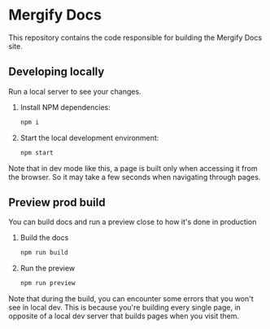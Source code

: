 # Mergify Docs

This repository contains the code responsible for building the Mergify Docs
site.

## Developing locally

Run a local server to see your changes.

1. Install NPM dependencies:

    ```sh
    npm i
    ```

2. Start the local development environment:

    ```sh
    npm start
    ```
Note that in dev mode like this, a page is built only when accessing it from the browser.
So it may take a few seconds when navigating through pages.

## Preview prod build

You can build docs and run a preview close to how it's done in production

1. Build the docs

    ```sh
    npm run build
    ```

2. Run the preview

    ```sh
    npm run preview
    ```

Note that during the build, you can encounter some errors that you won't see in local dev.
This is because you're building every single page, in opposite of a local dev server that builds
pages when you visit them.